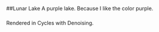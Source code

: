 ##Lunar Lake
A purple lake. Because I like the color purple.
#####
Rendered in Cycles with Denoising.